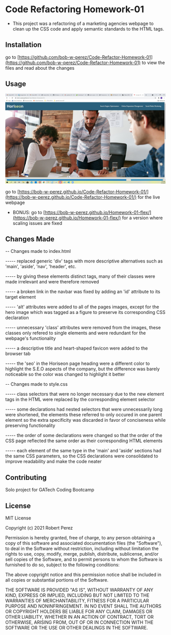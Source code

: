 # Code Refactoring Homework-01

- This project was a refactoring of a marketing agencies webpage to clean up the CSS code and apply semantic standards to the HTML tags.
## Installation

go to [https://github.com/bob-w-perez/Code-Refactor-Homework-01](https://github.com/bob-w-perez/Code-Refactor-Homework-01) to view the files and read about the changes

## Usage
![screenshot](https://github.com/bob-w-perez/Code-Refactor-Homework-01/blob/main/assets/images/Screenshot.jpg "Screenshot")

go to [https://bob-w-perez.github.io/Code-Refactor-Homework-01/](https://bob-w-perez.github.io/Code-Refactor-Homework-01/) for the live webpage

* BONUS: go to [https://bob-w-perez.github.io/Homework-01-flex/](https://bob-w-perez.github.io/Homework-01-flex/) for a version where scaling issues are fixed


## Changes Made
-- Changes made to index.html

----- replaced generic 'div' tags with more descriptive alternatives such as 'main', 'aside',
      'nav', 'header', etc.

----- by giving these elements distinct tags, many of their classes were made irrelevant and
      were therefore removed

----- a broken link in the navbar was fixed by adding an 'id' attribute to its target element

----- 'alt' attributes were added to all of the pages images, except for the hero image which
      was tagged as a figure to preserve its corresponding CSS declaration

----- unnecessary 'class' attributes were removed from the images, these classes only refered
      to single elements and were redundant for the webpage's functionality

----- a descriptive title and heart-shaped favicon were added to the browser tab

----- the 'seo' in the Horiseon page heading were a different color to highlight the S.E.O
      aspects of the company, but the difference was barely noticeable so the color was changed
      to highlight it better


-- Changes made to style.css

----- class selectors that were no longer necessary due to the new element tags in the HTML
      were replaced by the corresponding element selector

----- some declarations had nested selectors that were unnecessarily long were shortened, the
      elements these referred to only occured in one parent element so the extra specificity
      was discarded in favor of conciseness while preserving functionality

----- the order of some declarations were changed so that the order of the CSS page reflected
      the same order as their corresponding HTML elements

----- each element of the same type in the 'main' and 'aside' sections had the same CSS parameters,
      so the CSS declarations were consolidated to improve readability and make the code neater



## Contributing
Solo project for GATech Coding Bootcamp

## License
MIT License

Copyright (c) 2021 Robert Perez

Permission is hereby granted, free of charge, to any person obtaining a copy
of this software and associated documentation files (the "Software"), to deal
in the Software without restriction, including without limitation the rights
to use, copy, modify, merge, publish, distribute, sublicense, and/or sell
copies of the Software, and to permit persons to whom the Software is
furnished to do so, subject to the following conditions:

The above copyright notice and this permission notice shall be included in all
copies or substantial portions of the Software.

THE SOFTWARE IS PROVIDED "AS IS", WITHOUT WARRANTY OF ANY KIND, EXPRESS OR
IMPLIED, INCLUDING BUT NOT LIMITED TO THE WARRANTIES OF MERCHANTABILITY,
FITNESS FOR A PARTICULAR PURPOSE AND NONINFRINGEMENT. IN NO EVENT SHALL THE
AUTHORS OR COPYRIGHT HOLDERS BE LIABLE FOR ANY CLAIM, DAMAGES OR OTHER
LIABILITY, WHETHER IN AN ACTION OF CONTRACT, TORT OR OTHERWISE, ARISING FROM,
OUT OF OR IN CONNECTION WITH THE SOFTWARE OR THE USE OR OTHER DEALINGS IN THE
SOFTWARE.